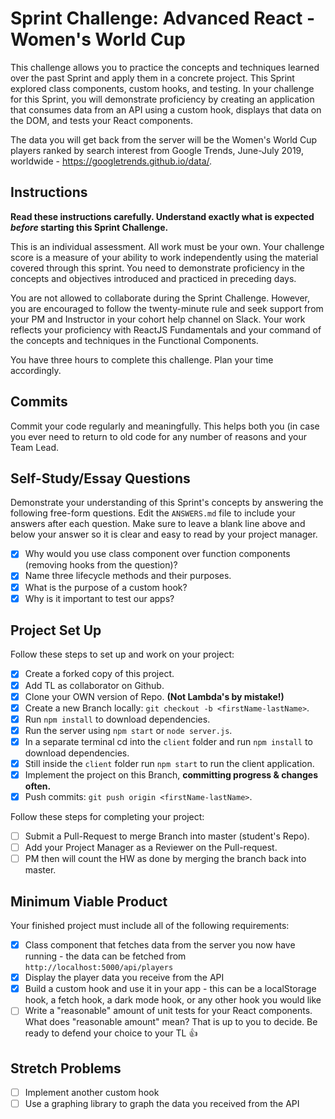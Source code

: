# Sprint Challenge: Advanced React - Women's World Cup

This challenge allows you to practice the concepts and techniques learned over the past Sprint and apply them in a concrete project. This Sprint explored class components, custom hooks, and testing. In your challenge for this Sprint, you will demonstrate proficiency by creating an application that consumes data from an API using a custom hook, displays that data on the DOM, and tests your React components.

The data you will get back from the server will be the Women's World Cup players ranked by search interest from Google Trends, June-July 2019, worldwide - https://googletrends.github.io/data/.

## Instructions

**Read these instructions carefully. Understand exactly what is expected _before_ starting this Sprint Challenge.**

This is an individual assessment. All work must be your own. Your challenge score is a measure of your ability to work independently using the material covered through this sprint. You need to demonstrate proficiency in the concepts and objectives introduced and practiced in preceding days.

You are not allowed to collaborate during the Sprint Challenge. However, you are encouraged to follow the twenty-minute rule and seek support from your PM and Instructor in your cohort help channel on Slack. Your work reflects your proficiency with ReactJS Fundamentals and your command of the concepts and techniques in the Functional Components.

You have three hours to complete this challenge. Plan your time accordingly.

## Commits

Commit your code regularly and meaningfully. This helps both you (in case you ever need to return to old code for any number of reasons and your Team Lead.

## Self-Study/Essay Questions

Demonstrate your understanding of this Sprint's concepts by answering the following free-form questions. Edit the `ANSWERS.md` file to include your answers after each question. Make sure to leave a blank line above and below your answer so it is clear and easy to read by your project manager.

- [X] Why would you use class component over function components (removing hooks from the question)?
- [X] Name three lifecycle methods and their purposes.
- [X] What is the purpose of a custom hook?
- [X] Why is it important to test our apps?

## Project Set Up

Follow these steps to set up and work on your project:

- [X] Create a forked copy of this project.
- [X] Add TL as collaborator on Github.
- [X] Clone your OWN version of Repo. **(Not Lambda's by mistake!)**
- [X] Create a new Branch locally: `git checkout -b <firstName-lastName>`.
- [X] Run `npm install` to download dependencies.
- [X] Run the server using `npm start` or `node server.js`.
- [X] In a separate terminal cd into the `client` folder and run `npm install` to download dependencies.
- [X] Still inside the `client` folder run `npm start` to run the client application.
- [X] Implement the project on this Branch, **committing progress & changes often.**
- [X] Push commits: `git push origin <firstName-lastName>`.

Follow these steps for completing your project:

- [ ] Submit a Pull-Request to merge <firstName-lastName> Branch into master (student's  Repo).
- [ ] Add your Project Manager as a Reviewer on the Pull-request.
- [ ] PM then will count the HW as done by merging the branch back into master.

## Minimum Viable Product

Your finished project must include all of the following requirements:

- [X] Class component that fetches data from the server you now have running - the data can be fetched from `http://localhost:5000/api/players`
- [X] Display the player data you receive from the API
- [X] Build a custom hook and use it in your app - this can be a localStorage hook, a fetch hook, a dark mode hook, or any other hook you
 would like
- [ ] Write a "reasonable" amount of unit tests for your React components. What does "reasonable amount" mean? That is up to you to decide. Be ready to defend your choice to your TL 👍

## Stretch Problems

- [ ] Implement another custom hook
- [ ] Use a graphing library to graph the data you received from the API
